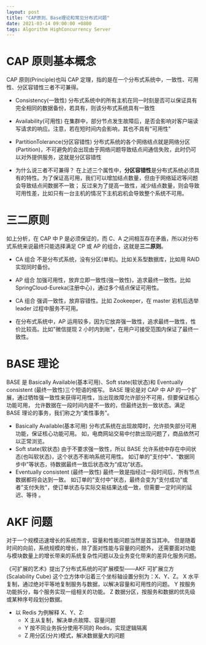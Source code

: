 ```yaml
---
layout: post
title: "CAP原则、Base理论和常见分布式问题"
date: 2021-03-14 09:00:00 +0800
tags: Algorithm HighConcurrency Server
---
```


# CAP 原则基本概念

CAP 原则(Principle)也叫 CAP 定理，指的是在一个分布式系统中，一致性、可用性、分区容错性三者不可兼得。

- Consistency(一致性)
  分布式系统中的所有主机在同一时刻是否可以保证具有完全相同的数据备份，若具有，则该分布式系统具有一致性
- Availability(可用性)
  在集群中，部分节点发生故障后，是否会影响对客户端读写请求的响应。注意，若在短时间内会影响，其也不具有"可用性"
- PartitionTolerance(分区容错性)
  分布式系统的各个网络结点就是网络分区(Partition)，不可避免的会出现由于网络问题导致结点间通信失败，此时仍可以对外提供服务，这就是分区容错性

- 为什么说三者不可兼得？
  在上述三个属性中，**分区容错性**是分布式系统必须具有的特性。为了保证高可用，我们可以增加结点数量，但由于网络延迟等问题会导致结点间数据不一致；
  反过来为了提高一致性，减少结点数量，则会导致可用性差，比如只有一台主机的情况下主机宕机会导致整个系统不可用。

# 三二原则

如上分析，在 CAP 中 P 是必须保证的，而 C、A 之间相互存在矛盾，所以对分布式系统来说最终只能选择满足 CP 或 AP 的组合，这就是**三二原则**。

- CA 组合
  不是分布式系统，没有分区(单机)。比如关系型数据库，比如用 RAID 实现同时备份。
- AP 组合
  加强可用性，放弃立即一致性(强一致性)，追求最终一致性。比如 SpringCloud-Eureka(注册中心)，通过多个结点保证可用性。
- CA 组合
  强调一致性，放弃容错性。比如 Zookeeper，在 master 宕机后选举 leader 过程中服务不可用。

- 在分布式系统中，AP 运用较多，因为它放弃强一致性，追求最终一致性，性价比较高。比如"微信提现 2 小时内到账"，在用户可接受范围内保证了最终一致性。

# BASE 理论

BASE 是 Basically Available(基本可用)、Soft state(软状态)和 Eventually consistent (最终一致性)三个短语的缩写。
BASE 理论是对 CAP 中 AP 的一个扩展，通过牺牲强一致性来获得可用性，当出现故障允许部分不可用，但要保证核心功能可用，
允许数据在一段时间内是不一致的，但最终达到一致状态。满足 BASE 理论的事务，我们称之为“柔性事务”。

- Basically Available(基本可用)
  分布式系统在出现故障时，允许损失部分可用功能，保证核心功能可用。
  如，电商网站交易中付款出现问题了，商品依然可以正常浏览。
- Soft state(软状态)
  由于不要求强一致性，所以 BASE 允许系统中存在中间状态(也叫软状态)，这个状态不影响系统可用性。
  如订单的"支付中"、“数据同步中”等状态，待数据最终一致后状态改为“成功”状态。
- Eventually consistent (最终一致性)
  最终一致是指经过一段时间后，所有节点数据都将会达到一致。
  如订单的"支付中"状态，最终会变为“支付成功”或者"支付失败"，使订单状态与实际交易结果达成一致，但需要一定时间的延迟、等待 。

# AKF 问题

对于一个规模迅速增长的系统而言，容量和性能问题当然是首当其冲。
但是随着时间的向前，系统规模的增长，除了面对性能与容量的问题外， 还需要面对功能与模块数量上的增长带来的系统复杂性问题以及业务变化带来的差异化服务问题。

《可扩展的艺术》提出了分布式系统的可扩展模型——AKF 可扩展立方(Scalability Cube)
这个立方体中沿着三个坐标轴设置分别为：X、Y、Z。
X 水平复制，通过绝对平等地复制服务与数据，以解决容量和可用性的问题。
Y 按服务功能拆分，每个服务实现一组相关的功能。
Z 数据分区，按服务和数据的优先级或某种序号段划分数据。

- 以 Redis 为例解释 X、Y、Z:
  - X 主从复制，解决单点故障、容量问题
  - Y 按不同业务拆分使用不同的 Redis，实现逻辑隔离
  - Z 用分区(分片)模式，解决数据量大的问题
